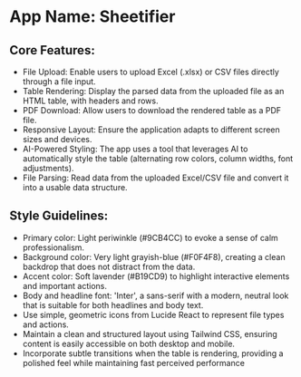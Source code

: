 # **App Name**: Sheetifier

## Core Features:

- File Upload: Enable users to upload Excel (.xlsx) or CSV files directly through a file input.
- Table Rendering: Display the parsed data from the uploaded file as an HTML table, with headers and rows.
- PDF Download: Allow users to download the rendered table as a PDF file.
- Responsive Layout: Ensure the application adapts to different screen sizes and devices.
- AI-Powered Styling: The app uses a tool that leverages AI to automatically style the table (alternating row colors, column widths, font adjustments).
- File Parsing: Read data from the uploaded Excel/CSV file and convert it into a usable data structure.

## Style Guidelines:

- Primary color: Light periwinkle (#9CB4CC) to evoke a sense of calm professionalism.
- Background color: Very light grayish-blue (#F0F4F8), creating a clean backdrop that does not distract from the data.
- Accent color: Soft lavender (#B19CD9) to highlight interactive elements and important actions.
- Body and headline font: 'Inter', a sans-serif with a modern, neutral look that is suitable for both headlines and body text.
- Use simple, geometric icons from Lucide React to represent file types and actions.
- Maintain a clean and structured layout using Tailwind CSS, ensuring content is easily accessible on both desktop and mobile.
- Incorporate subtle transitions when the table is rendering, providing a polished feel while maintaining fast perceived performance